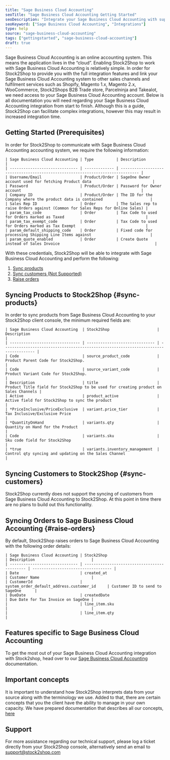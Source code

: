 ```yaml
---
title: "Sage Business Cloud Accounting"
seoTitle: "Sage Business Cloud Accounting Getting Started"
seoDescription: "Integrate your Sage Business Cloud Accounting with supported B2B and B2C Systems through Stock2Shop"
seoKeyword: ["Sage Business Cloud Accounting", "Integrations"]
type: help
source: "sage-business-cloud-accounting"
tags: ["gettingstarted", "sage-business-cloud-accounting"]
draft: true
---
```


Sage Business Cloud Accounting is an online accounting system. 
This means the application lives in the “cloud”. Enabling Stock2Shop to work with 
Sage Business Cloud Accounting is relatively simple. In order for Stock2Shop to 
provide you with the full integration features and link your Sage Business Cloud Accounting system 
to other sales channels and fulfilment services such as 
Shopify, Magento 1.x, Magento 2.x, WooCommerce, Stock2Shops B2B Trade store, 
Parcelninja and Takealot, we need access to your Sage Business Cloud Accounting account.
Below is all documentation you will need regarding your Sage Business Cloud Accounting integration from start to finish.
Although this is a guide, Stock2Shop can facilitate complex integrations, however this may result in increased integration time.

## Getting Started (Prerequisites)
In order for Stock2Shop to communicate with Sage Business Cloud Accounting accounting system, 
we require the following information:

```
| Sage Business Cloud Accounting | Type          | Description                                                                    |
| ------------------------------ | ------------- | ------------------------------------------------------------------------------ |
| Username/Email                 | Product/Order | SageOne Owner account used for fetching Product data                           |
| Password                       | Product/Order | Password for Owner account                                                     |
| Company ID                     | Product/Order | The ID for the Company where the product data is contained                     |
| Sales Rep ID                   | Order         | The Sales rep to raise Orders against (Common for Sales Reps for Online Sales) |
| param_tax_code                 | Order         | Tax Code to used for Orders marked as Taxed                                    |
| param_tax_exempt_code          | Order         | Tax Code to used for Orders marked as Tax Exempt                               |
| param_default_shipping_code    | Order         | Fixed code for processing Shipping Line Items against                          |
| param_quote_enabled            | Order         | Create Quote instead of Sales Invoice                                          |
```

With these credentials, Stock2Shop will be able to integrate with 
Sage Business Cloud Accounting and perform the following:

1. [Sync products](#sync-products) 
2. [Sync customers (Not Supported)](#sync-customers) 
3. [Raise orders](#raise-orders) 

## Syncing Products to Stock2Shop {#sync-products}
In order to sync products from Sage Business Cloud Accounting to your Stock2Shop client console, 
the minimum required fields are:

```
| Sage Business Cloud Accounting  | Stock2Shop                     | Description                                                                          |
| ------------------------------- | ------------------------------ | ------------------------------------------------------------------------------------ |
| Code                            | source_product_code            | Product Parent Code for Stock2Shop.                                                  |
| Code                            | source_variant_code            | Product Variant Code for Stock2Shop.                                                 |
| Description                     | title                          | Product Title field for Stock2Shop to be used for creating product on Sales Channels |
| Active                          | product_active                 | Active field for Stock2Shop to sync the product                                      |
| *PriceInclusive/PriceExclusive  | variant.price_tier             | Tax Inclusive/Exclusive Price                                                        |
| *QuantityOnHand                 | variants.qty                   | Quantity on Hand for the Product                                                     |
| Code                            | variants.sku                   | Sku code field for Stock2Shop                                                        |
| *true                           | variants.inventory_management  | Control qty syncing and updating on the Sales Channel                                |
```

## Syncing Customers to Stock2Shop  {#sync-customers}
Stock2Shop currently does not support the syncing of customers from Sage Business Cloud Accounting to Stock2Shop.
At this point in time there are no plans to build out this functionality.
 
## Syncing Orders to Sage Business Cloud Accounting {#raise-orders}
By default, Stock2Shop raises orders to Sage Business Cloud Accounting with the following order details:

```
| Sage Business Cloud Accounting | Stock2Shop                                   | Description                         |
| ------------------------------ | -------------------------------------------- | ----------------------------------- |
| Date                           | created_at                                   | Customer Name                       |
| CustomerId                     | system_order_default_address.customer_id     | Customer ID to send to SageOne      |
| DueDate                        | createdDate                                  | Due Date for Tax Invoice on SageOne |
|                                | line_item.sku                                |                                     |
|                                | line_item.qty                                |
```

## Features specific to Sage Business Cloud Accounting
To get the most out of your Sage Business Cloud Accounting integration with Stock2shop, 
head over to our [Sage Business Cloud Accounting](/help/features-sage-business-cloud-accounting "Sage Business Cloud Accounting features") documentation.

## Important concepts 
It is important to understand how Stock2Shop interprets data from your source 
along with the terminology we use. Added to that, there are certain concepts that you 
the client have the ability to manage in your own capacity. We have prepared 
documentation that describes all our concepts, [here](/help/how-it-works "How it works")

## Support
For more assistance regarding our technical support, please log a ticket
directly from your Stock2Shop console, alternatively send an email to support@stock2shop.com
